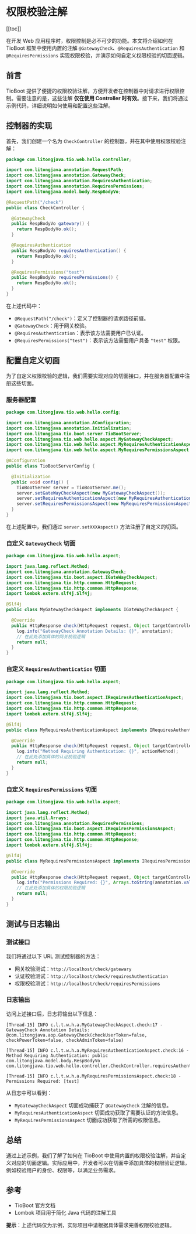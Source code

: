 # 权限校验注解

[[toc]]

在开发 Web 应用程序时，权限控制是必不可少的功能。本文将介绍如何在 TioBoot 框架中使用内置的注解 `@GatewayCheck`、`@RequiresAuthentication` 和 `@RequiresPermissions` 实现权限校验，并演示如何自定义权限校验的切面逻辑。

## 前言

TioBoot 提供了便捷的权限校验注解，方便开发者在控制器中对请求进行权限控制。需要注意的是，这些注解 **仅在使用 Controller 时有效**。接下来，我们将通过示例代码，详细说明如何使用和配置这些注解。

## 控制器的实现

首先，我们创建一个名为 `CheckController` 的控制器，并在其中使用权限校验注解：

```java
package com.litongjava.tio.web.hello.controller;

import com.litongjava.annotation.RequestPath;
import com.litongjava.annotation.GatewayCheck;
import com.litongjava.annotation.RequiresAuthentication;
import com.litongjava.annotation.RequiresPermissions;
import com.litongjava.model.body.RespBodyVo;

@RequestPath("/check")
public class CheckController {

  @GatewayCheck
  public RespBodyVo gatewary() {
    return RespBodyVo.ok();
  }

  @RequiresAuthentication
  public RespBodyVo requiresAuthentication() {
    return RespBodyVo.ok();
  }

  @RequiresPermissions("test")
  public RespBodyVo requiresPermissions() {
    return RespBodyVo.ok();
  }
}
```

在上述代码中：

- `@RequestPath("/check")`：定义了控制器的请求路径前缀。
- `@GatewayCheck`：用于网关校验。
- `@RequiresAuthentication`：表示该方法需要用户已认证。
- `@RequiresPermissions("test")`：表示该方法需要用户具备 `"test"` 权限。

## 配置自定义切面

为了自定义权限校验的逻辑，我们需要实现对应的切面接口，并在服务器配置中注册这些切面。

### 服务器配置

```java
package com.litongjava.tio.web.hello.config;

import com.litongjava.annotation.AConfiguration;
import com.litongjava.annotation.Initialization;
import com.litongjava.tio.boot.server.TioBootServer;
import com.litongjava.tio.web.hello.aspect.MyGatewayCheckAspect;
import com.litongjava.tio.web.hello.aspect.MyRequiresAuthenticationAspect;
import com.litongjava.tio.web.hello.aspect.MyRequiresPermissionsAspect;

@AConfiguration
public class TioBootServerConfig {

  @Initialization
  public void config() {
    TioBootServer server = TioBootServer.me();
    server.setGateWayCheckAspect(new MyGatewayCheckAspect());
    server.setRequiresAuthenticationAspect(new MyRequiresAuthenticationAspect());
    server.setRequiresPermissionsAspect(new MyRequiresPermissionsAspect());
  }
}
```

在上述配置中，我们通过 `server.setXXXAspect()` 方法注册了自定义的切面。

### 自定义 `GatewayCheck` 切面

```java
package com.litongjava.tio.web.hello.aspect;

import java.lang.reflect.Method;
import com.litongjava.annotation.GatewayCheck;
import com.litongjava.tio.boot.aspect.IGateWayCheckAspect;
import com.litongjava.tio.http.common.HttpRequest;
import com.litongjava.tio.http.common.HttpResponse;
import lombok.extern.slf4j.Slf4j;

@Slf4j
public class MyGatewayCheckAspect implements IGateWayCheckAspect {

  @Override
  public HttpResponse check(HttpRequest request, Object targetController, Method actionMethod, GatewayCheck annotation) {
    log.info("GatewayCheck Annotation Details: {}", annotation);
    // 在此处添加具体的网关校验逻辑
    return null;
  }
}
```

### 自定义 `RequiresAuthentication` 切面

```java
package com.litongjava.tio.web.hello.aspect;

import java.lang.reflect.Method;
import com.litongjava.tio.boot.aspect.IRequiresAuthenticationAspect;
import com.litongjava.tio.http.common.HttpRequest;
import com.litongjava.tio.http.common.HttpResponse;
import lombok.extern.slf4j.Slf4j;

@Slf4j
public class MyRequiresAuthenticationAspect implements IRequiresAuthenticationAspect {

  @Override
  public HttpResponse check(HttpRequest request, Object targetController, Method actionMethod) {
    log.info("Method Requiring Authentication: {}", actionMethod);
    // 在此处添加具体的认证校验逻辑
    return null;
  }
}
```

### 自定义 `RequiresPermissions` 切面

```java
package com.litongjava.tio.web.hello.aspect;

import java.lang.reflect.Method;
import java.util.Arrays;
import com.litongjava.annotation.RequiresPermissions;
import com.litongjava.tio.boot.aspect.IRequiresPermissionsAspect;
import com.litongjava.tio.http.common.HttpRequest;
import com.litongjava.tio.http.common.HttpResponse;
import lombok.extern.slf4j.Slf4j;

@Slf4j
public class MyRequiresPermissionsAspect implements IRequiresPermissionsAspect {

  @Override
  public HttpResponse check(HttpRequest request, Object targetController, Method actionMethod, RequiresPermissions annotation) {
    log.info("Permissions Required: {}", Arrays.toString(annotation.value()));
    // 在此处添加具体的权限校验逻辑
    return null;
  }
}
```

## 测试与日志输出

### 测试接口

我们将通过以下 URL 测试控制器的方法：

- 网关校验测试：`http://localhost/check/gatewary`
- 认证校验测试：`http://localhost/check/requiresAuthentication`
- 权限校验测试：`http://localhost/check/requiresPermissions`

### 日志输出

访问上述接口后，日志将输出以下信息：

```plaintext
[Thread-15] INFO c.l.t.w.h.a.MyGatewayCheckAspect.check:17 - GatewayCheck Annotation Details: @com.litongjava.aop.GatewayCheck(checkUserToken=false, checkPowerToken=false, checkAdminToken=false)

[Thread-15] INFO c.l.t.w.h.a.MyRequiresAuthenticationAspect.check:16 - Method Requiring Authentication: public com.litongjava.model.body.RespBodyVo com.litongjava.tio.web.hello.controller.CheckController.requiresAuthentication()

[Thread-15] INFO c.l.t.w.h.a.MyRequiresPermissionsAspect.check:18 - Permissions Required: [test]
```

从日志中可以看到：

- `MyGatewayCheckAspect` 切面成功捕获了 `@GatewayCheck` 注解的信息。
- `MyRequiresAuthenticationAspect` 切面成功获取了需要认证的方法信息。
- `MyRequiresPermissionsAspect` 切面成功获取了所需的权限信息。

## 总结

通过上述示例，我们了解了如何在 TioBoot 中使用内置的权限校验注解，并自定义对应的切面逻辑。实际应用中，开发者可以在切面中添加具体的权限验证逻辑，例如校验用户的身份、权限等，以满足业务需求。

## 参考

- TioBoot 官方文档
- Lombok 项目用于简化 Java 代码的注解工具

**提示**：上述代码仅为示例，实际项目中请根据具体需求完善权限校验逻辑。
